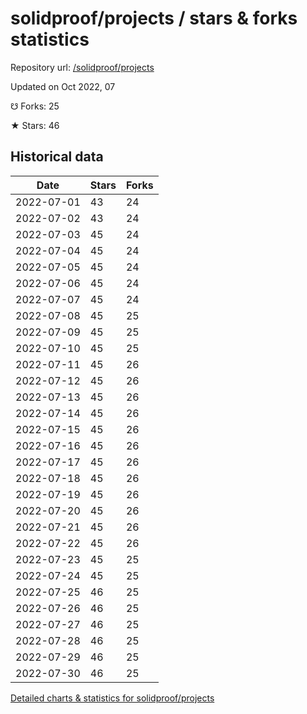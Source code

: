 # solidproof/projects / stars & forks statistics

Repository url: [/solidproof/projects](https://github.com/solidproof/projects)

Updated on Oct 2022, 07

☋ Forks: 25

★ Stars: 46

## Historical data
| Date | Stars | Forks |
|------|-------|-------|
| 2022-07-01 | 43 | 24 | 
| 2022-07-02 | 43 | 24 | 
| 2022-07-03 | 45 | 24 | 
| 2022-07-04 | 45 | 24 | 
| 2022-07-05 | 45 | 24 | 
| 2022-07-06 | 45 | 24 | 
| 2022-07-07 | 45 | 24 | 
| 2022-07-08 | 45 | 25 | 
| 2022-07-09 | 45 | 25 | 
| 2022-07-10 | 45 | 25 | 
| 2022-07-11 | 45 | 26 | 
| 2022-07-12 | 45 | 26 | 
| 2022-07-13 | 45 | 26 | 
| 2022-07-14 | 45 | 26 | 
| 2022-07-15 | 45 | 26 | 
| 2022-07-16 | 45 | 26 | 
| 2022-07-17 | 45 | 26 | 
| 2022-07-18 | 45 | 26 | 
| 2022-07-19 | 45 | 26 | 
| 2022-07-20 | 45 | 26 | 
| 2022-07-21 | 45 | 26 | 
| 2022-07-22 | 45 | 26 | 
| 2022-07-23 | 45 | 25 | 
| 2022-07-24 | 45 | 25 | 
| 2022-07-25 | 46 | 25 | 
| 2022-07-26 | 46 | 25 | 
| 2022-07-27 | 46 | 25 | 
| 2022-07-28 | 46 | 25 | 
| 2022-07-29 | 46 | 25 | 
| 2022-07-30 | 46 | 25 | 


[Detailed charts & statistics for solidproof/projects](https://reviewgithub.com/rep/solidproof/projects)
